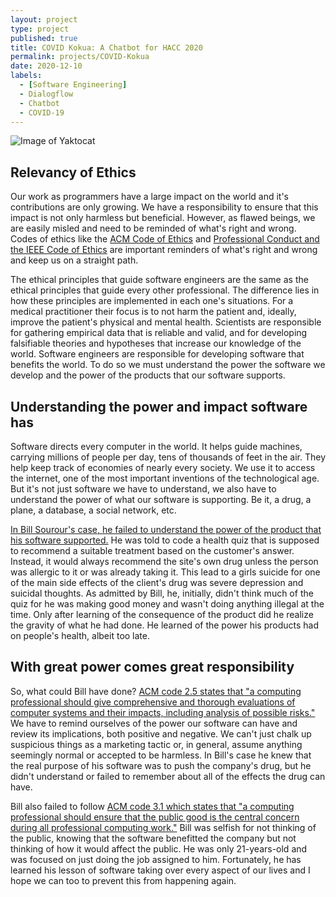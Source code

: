 ```yaml
---
layout: project
type: project
published: true
title: COVID Kokua: A Chatbot for HACC 2020
permalink: projects/COVID-Kokua
date: 2020-12-10
labels:
  - [Software Engineering]
  - Dialogflow
  - Chatbot
  - COVID-19
---
```


![Image of Yaktocat](https://www.knopers.net/webspace/tweakers/marketing-cartoon.PNG)


## Relevancy of Ethics

Our work as programmers have a large impact on the world and it's contributions are only growing.  We have a responsibility to ensure that this impact is not only harmless but beneficial.  However, as flawed beings, we are easily misled and need to be reminded of what's right and wrong.  Codes of ethics like the <a href="https://www.acm.org/code-of-ethics">ACM Code of Ethics</a> and <a href="https://www.computer.org/education/code-of-ethics">Professional Conduct and the IEEE Code of Ethics</a> are important reminders of what's right and wrong and keep us on a straight path.  

The ethical principles that guide software engineers are the same as the ethical principles that guide every other professional.  The difference lies in how these principles are implemented in each one's situations.  For a medical practitioner their focus is to not harm the patient and, ideally, improve the patient's physical and mental health.  Scientists are responsible for gathering empirical data that is reliable and valid, and for developing falsifiable theories and hypotheses that increase our knowledge of the world.  Software engineers are responsible for developing software that benefits the world.  To do so we must understand the power the software we develop and the power of the products that our software supports.  


## Understanding the power and impact software has

Software directs every computer in the world.  It helps guide machines, carrying millions of people per day, tens of thousands of feet in the air.  They help keep track of economies of nearly every society.  We use it to access the internet, one of the most important inventions of the technological age.  But it's not just software we have to understand, we also have to understand the power of what our software is supporting.  Be it, a drug, a plane, a database, a social network, etc.  

<a href="https://medium.freecodecamp.org/the-code-im-still-ashamed-of-e4c021dff55e">In Bill Sourour's case, he failed to understand the power of the product that his software supported.</a>  He was told to code a health quiz that is supposed to recommend a suitable treatment based on the customer's answer.  Instead, it would always recommend the site's own drug unless the person was allergic to it or was already taking it.  This lead to a girls suicide for one of the main side effects of the client's drug was severe depression and suicidal thoughts.  As admitted by Bill, he, initially, didn't think much of the quiz for he was making good money and wasn't doing anything illegal at the time.  Only after learning of the consequence of the product did he realize the gravity of what he had done.  He learned of the power his products had on people's health, albeit too late.


## With great power comes great responsibility

So, what could Bill have done?  <a href="https://www.acm.org/code-of-ethics#h-2.5-give-comprehensive-and-thorough-evaluations-of-computer-systems-and-their-impacts,-including-analysis-of-possible-risks.">ACM code 2.5 states that "a computing professional should give comprehensive and thorough evaluations of computer systems and their impacts, including analysis of possible risks."</a>  We have to remind ourselves of the power our software can have and review its implications, both positive and negative.  We can't just chalk up suspicious things as a marketing tactic or, in general, assume anything seemingly normal or accepted to be harmless.  In Bill's case he knew that the real purpose of his software was to push the company's drug, but he didn't understand or failed to remember about all of the effects the drug can have.

Bill also failed to follow <a href="https://www.acm.org/code-of-ethics#h-3.1-ensure-that-the-public-good-is-the-central-concern-during-all-professional-computing-work.">ACM code 3.1 which states that "a computing professional should ensure that the public good is the central concern during all professional computing work."</a>  Bill was selfish for not thinking of the public, knowing that the software benefitted the company but not thinking of how it would affect the public.  He was only 21-years-old and was focused on just doing the job assigned to him.  Fortunately, he has learned his lesson of software taking over every aspect of our lives and I hope we can too to prevent this from happening again.

